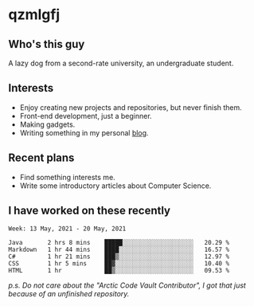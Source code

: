 # qzmlgfj

## Who's this guy

A lazy dog from a second-rate university, an undergraduate student.

## Interests

* Enjoy creating new projects and repositories, but never finish them.
* Front-end development, just a beginner.
* Making gadgets.
* Writing something in my personal [blog](https://qzmlgfj.ml/blog).

## Recent plans

* Find something interests me.
* Write some introductory articles about Computer Science.

<!--
* Try to develop a website for [Anime4KCPP](https://github.com/TianZerL/Anime4KCPP).
* Develop a Markdown renderer which user can customize its css, of course it is GUI-based.~~(If I could finish  it before getting bored)~~
* Work with my [teammates](https://github.com/SWJTU-Lazy-Dogs).
* Find something interests me, as a hobby after finishing my ~~boring~~ homework.
-->

## I have worked on these recently

<!--START_SECTION:waka-->
```text
Week: 13 May, 2021 - 20 May, 2021

Java       2 hrs 8 mins    █████░░░░░░░░░░░░░░░░░░░░   20.29 % 
Markdown   1 hr 44 mins    ████░░░░░░░░░░░░░░░░░░░░░   16.57 % 
C#         1 hr 21 mins    ███▒░░░░░░░░░░░░░░░░░░░░░   12.97 % 
CSS        1 hr 5 mins     ██▓░░░░░░░░░░░░░░░░░░░░░░   10.40 % 
HTML       1 hr            ██▒░░░░░░░░░░░░░░░░░░░░░░   09.53 % 
```
<!--END_SECTION:waka-->

*p.s.  Do not care about the "Arctic Code Vault Contributor", I got that just because of an unfinished repository.*

<!--
**qzmlgfj/qzmlgfj** is a ✨ _special_ ✨ repository because its `README.md` (this file) appears on your GitHub profile.

Here are some ideas to get you started:

- 🔭 I’m currently working on ...
- 🌱 I’m currently learning ...
- 👯 I’m looking to collaborate on ...
- 🤔 I’m looking for help with ...
- 💬 Ask me about ...
- 📫 How to reach me: ...
- 😄 Pronouns: ...
- ⚡ Fun fact: ...
-->
